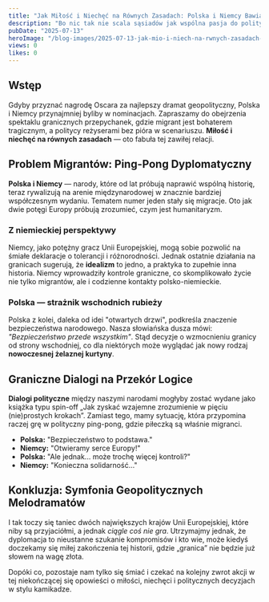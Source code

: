 ```yaml
---
title: "Jak Miłość i Niechęć na Równych Zasadach: Polska i Niemcy Bawią się w Graniczne Przepychanki"
description: "Bo nic tak nie scala sąsiadów jak wspólna pasja do politycznych ping-pongów, gdzie migranci stają się żetonami w grze bez reguł."
pubDate: "2025-07-13"
heroImage: "/blog-images/2025-07-13-jak-mio-i-niech-na-rwnych-zasadach-polska-i-niemcy-bawi-si-w-graniczne-przepychanki.png"
views: 0
likes: 0
---
```


## Wstęp

Gdyby przyznać nagrodę Oscara za najlepszy dramat geopolityczny, Polska i Niemcy przynajmniej byliby w nominacjach. Zapraszamy do obejrzenia spektaklu granicznych przepychanek, gdzie migrant jest bohaterem tragicznym, a politycy reżyserami bez pióra w scenariuszu. **Miłość i niechęć na równych zasadach** — oto fabuła tej zawiłej relacji.

## Problem Migrantów: Ping-Pong Dyplomatyczny

**Polska i Niemcy** — narody, które od lat próbują naprawić wspólną historię, teraz rywalizują na arenie międzynarodowej w znacznie bardziej współczesnym wydaniu. Tematem numer jeden stały się migracje. Oto jak dwie potęgi Europy próbują zrozumieć, czym jest humanitaryzm.

### Z niemieckiej perspektywy

Niemcy, jako potężny gracz Unii Europejskiej, mogą sobie pozwolić na śmiałe deklaracje o tolerancji i różnorodności. Jednak ostatnie działania na granicach sugerują, że **idealizm** to jedno, a praktyka to zupełnie inna historia. Niemcy wprowadziły kontrole graniczne, co skomplikowało życie nie tylko migrantów, ale i codzienne kontakty polsko-niemieckie.

### Polska — strażnik wschodnich rubieży

Polska z kolei, daleka od idei "otwartych drzwi", podkreśla znaczenie bezpieczeństwa narodowego. Nasza słowiańska dusza mówi: *"Bezpieczeństwo przede wszystkim"*. Stąd decyzje o wzmocnieniu granicy od strony wschodniej, co dla niektórych może wyglądać jak nowy rodzaj **nowoczesnej żelaznej kurtyny**.

## Graniczne Dialogi na Przekór Logice

**Dialogi polityczne** między naszymi narodami mogłyby zostać wydane jako książka typu spin-off „Jak zyskać wzajemne zrozumienie w pięciu (nie)prostych krokach”. Zamiast tego, mamy sytuację, która przypomina raczej grę w polityczny ping-pong, gdzie piłeczką są właśnie migranci.

- **Polska:** "Bezpieczeństwo to podstawa."
- **Niemcy:** "Otwieramy serce Europy!"
- **Polska:** "Ale jednak... może trochę więcej kontroli?"
- **Niemcy:** "Konieczna solidarność..."

## Konkluzja: Symfonia Geopolitycznych Melodramatów

I tak toczy się taniec dwóch największych krajów Unii Europejskiej, które niby są przyjaciółmi, a jednak *ciągle coś nie gra*. Utrzymajmy jednak, że dyplomacja to nieustanne szukanie kompromisów i kto wie, może kiedyś doczekamy się miłej zakończenia tej historii, gdzie „granica” nie będzie już słowem na wagę złota.

Dopóki co, pozostaje nam tylko się śmiać i czekać na kolejny zwrot akcji w tej niekończącej się opowieści o miłości, niechęci i politycznych decyzjach w stylu kamikadze. 

